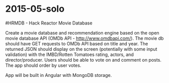 # 2015-05-solo

#HRMDB - Hack Reactor Movie Database

Create a movie database and recommendation engine based on the 
open movie database API (OMDb API - http://www.omdbapi.com/). The movie db
should have GET requests to OMDb API based on title and year. The returned
JSON should display on the screen (potentially with some input validation)
with the IMBD/Rotten Tomatoes rating, actors, and director/producer. Users
should be able to vote on and comment on posts. The app should order by 
user votes.

App will be built in Angular with MongoDB storage. 
